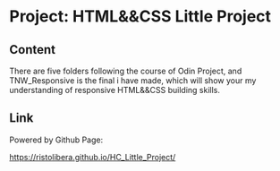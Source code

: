 # Project: HTML&&CSS Little Project

## Content

There are five folders following the course of Odin Project,
and TNW_Responsive is the final i have made, 
which will show your my understanding of responsive HTML&&CSS building skills.

## Link

Powered by Github Page:

https://ristolibera.github.io/HC_Little_Project/
